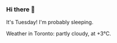 ### Hi there :wave:

It's Tuesday! I'm probably sleeping.

Weather in Toronto: partly cloudy, at +3°C.
